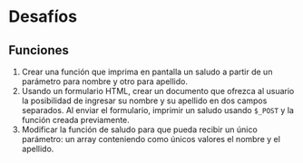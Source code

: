 # Desafíos

## Funciones

1. Crear una función que imprima en pantalla un saludo a partir de un parámetro para nombre y otro para apellido.
2. Usando un formulario HTML, crear un documento que ofrezca al usuario la posibilidad de ingresar su nombre y su apellido en dos campos separados. Al enviar el formulario, imprimir un saludo usando `$_POST` y la función creada previamente.
3. Modificar la función de saludo para que pueda recibir un único parámetro: un array conteniendo como únicos valores el nombre y el apellido.